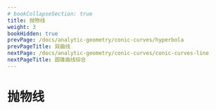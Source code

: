 ```yaml
---
# bookCollapseSection: true
title: 抛物线
weight: 3
bookHidden: true
prevPage: /docs/analytic-geometry/conic-curves/hyperbola
prevPageTitle: 双曲线
nextPage: /docs/analytic-geometry/conic-curves/conic-curves-line
nextPageTitle: 圆锥曲线综合
---
```


# 抛物线

